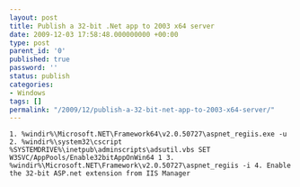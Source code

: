 ```yaml
---
layout: post
title: Publish a 32-bit .Net app to 2003 x64 server
date: 2009-12-03 17:58:48.000000000 +00:00
type: post
parent_id: '0'
published: true
password: ''
status: publish
categories:
- Windows
tags: []
permalink: "/2009/12/publish-a-32-bit-net-app-to-2003-x64-server/"
---
```

`1. %windir%\Microsoft.NET\Framework64\v2.0.50727\aspnet_regiis.exe -u
2. %windir%\system32\cscript %SYSTEMDRIVE%\inetpub\adminscripts\adsutil.vbs SET W3SVC/AppPools/Enable32bitAppOnWin64 1
3. %windir%\Microsoft.NET\Framework\v2.0.50727\aspnet_regiis -i
4. Enable the 32-bit ASP.net extension from IIS Manager`

